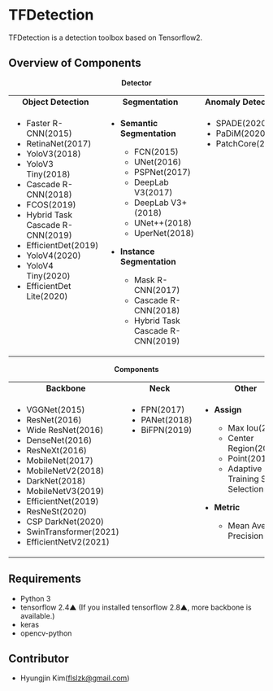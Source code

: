 # TFDetection
TFDetection is a detection toolbox based on Tensorflow2.


## Overview of Components
<div align = "center">
  <b>Detector</b>
</div>
<table align = "center">
  <tbody>
    <tr align = "center" valign = "bottom">
      <td>
        <b>Object Detection</b>
      </td>
      <td>
        <b>Segmentation</b>
      </td>
      <td>
        <b>Anomaly Detection</b>
      </td>
    </tr>
    <tr valign = "top">
      <td>
        <ul>
          <li>Faster R-CNN(2015)</li>
          <li>RetinaNet(2017)</li>
          <li>YoloV3(2018)</li>
          <li>YoloV3 Tiny(2018)</li>
          <li>Cascade R-CNN(2018)</li>
          <li>FCOS(2019)</li>
          <li>Hybrid Task Cascade R-CNN(2019)</li>
          <li>EfficientDet(2019)</li>
          <li>YoloV4(2020)</li>
          <li>YoloV4 Tiny(2020)</li>
          <li>EfficientDet Lite(2020)</li>
        </ul>
      </td>
      <td>
        <ul>
          <li><b>Semantic Segmentation</b></li>
          <ul>
            <li>FCN(2015)</li>
            <li>UNet(2016)</li>
            <li>PSPNet(2017)</li>
            <li>DeepLab V3(2017)</li>
            <li>DeepLab V3+(2018)</li>
            <li>UNet++(2018)</li>
            <li>UperNet(2018)</li>
          </ul>
        </ul>
        <ul>
          <li><b>Instance Segmentation</b></li>
          <ul>
            <li>Mask R-CNN(2017)</li>
            <li>Cascade R-CNN(2018)</li>
            <li>Hybrid Task Cascade R-CNN(2019)</li>
          </ul>
        </ul>
      </td>
      <td>
        <ul>
          <li>SPADE(2020)</li>
          <li>PaDiM(2020)</li>
          <li>PatchCore(2021)</li>
        </ul>
      </td>
    </tr>
  </tbody>
</table>
 
<div align = "center">
  <b>Components</b>
</div>
<table align = "center">
  <tbody>
    <tr align = "center" valign = "bottom">
      <td>
        <b>Backbone</b>
      </td>
      <td>
        <b>Neck</b>
      </td>
      <td>
        <b>Other</b>
      </td>
    </tr>
    <tr valign = "top">
      <td>
        <ul>
          <li>VGGNet(2015)</li>
          <li>ResNet(2016)</li>
          <li>Wide ResNet(2016)</li>
          <li>DenseNet(2016)</li>
          <li>ResNeXt(2016)</li>
          <li>MobileNet(2017)</li>
          <li>MobileNetV2(2018)</li>
          <li>DarkNet(2018)</li>
          <li>MobileNetV3(2019)</li>
          <li>EfficientNet(2019)</li>
          <li>ResNeSt(2020)</li>
          <li>CSP DarkNet(2020)</li>
          <li>SwinTransformer(2021)</li>
          <li>EfficientNetV2(2021)</li>
        </ul>
      </td>
      <td>
        <ul>
          <li>FPN(2017)</li>
          <li>PANet(2018)</li>
          <li>BiFPN(2019)</li>
        </ul>
      </td>
      <td>
        <ul>
          <li><b>Assign</b></li>
          <ul>
            <li>Max Iou(2015)</li>
            <li>Center Region(2019)</li>
            <li>Point(2019)</li>
            <li>Adaptive Training Sample Selection(2020)</li>
          </ul>
        </ul>
        <ul>
          <li><b>Metric</b></li>
          <ul>
            <li>Mean Average Precision</li>
          </ul>
        </ul>
      </td>
    </tr>
  </tbody>
</table>


## Requirements

- Python 3
- tensorflow 2.4▲ (If you installed tensorflow 2.8▲, more backbone is available.)
- keras
- opencv-python


## Contributor

 * Hyungjin Kim(flslzk@gmail.com)
